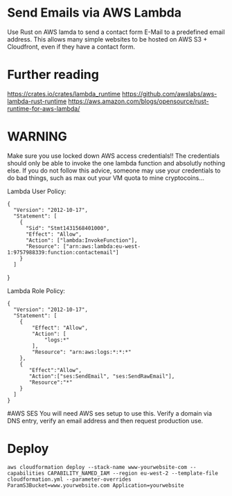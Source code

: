 # Send Emails via AWS Lambda
Use Rust on AWS lamda to send a contact form E-Mail to a predefined email address. This allows many simple websites to be hosted on AWS S3 + Cloudfront, even if they have a contact form.

# Further reading
https://crates.io/crates/lambda_runtime
https://github.com/awslabs/aws-lambda-rust-runtime
https://aws.amazon.com/blogs/opensource/rust-runtime-for-aws-lambda/

# WARNING
Make sure you use locked down AWS access credentials!! The credentials should only be able to invoke the one lambda function and absolutly nothing else. If you do not follow this advice, someone may use your credentials to do bad things, such as max out your VM quota to mine cryptocoins...

Lambda User Policy:

    {
      "Version": "2012-10-17",
      "Statement": [
        {
          "Sid": "Stmt1431568401000",
          "Effect": "Allow",
          "Action": ["lambda:InvokeFunction"],
          "Resource": ["arn:aws:lambda:eu-west-1:9757988339:function:contactemail"]
        }
      ]
   }

Lambda Role Policy:
    
    {
      "Version": "2012-10-17",
      "Statement": [
        {
            "Effect": "Allow",
            "Action": [
                "logs:*"
            ],
            "Resource": "arn:aws:logs:*:*:*"
        },
        {
           "Effect":"Allow",
           "Action":["ses:SendEmail", "ses:SendRawEmail"],
           "Resource":"*"
        }
      ]
    }

#AWS SES
You will need AWS ses setup to use this. Verify a domain via DNS entry, verify an email address and then request production use.

# Deploy
```
aws cloudformation deploy --stack-name www-yourwebsite-com --capabilities CAPABILITY_NAMED_IAM --region eu-west-2 --template-file cloudformation.yml --parameter-overrides ParamS3Bucket=www.yourwebsite.com Application=yourwebsite
```
